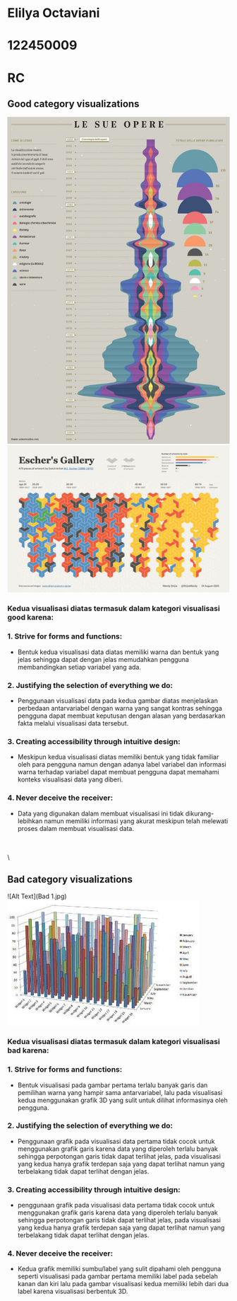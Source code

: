 # Elilya Octaviani
# 122450009
# RC

## Good category visualizations

![Alt Text](God_1.jpg)
![Alt Text](Good_2.jpg)

### Kedua visualisasi diatas termasuk dalam kategori visualisasi good karena:
### 1. **Strive for forms and functions**:
   - Bentuk kedua visualisasi data diatas memiliki warna dan bentuk yang jelas sehingga dapat dengan jelas memudahkan pengguna membandingkan setiap variabel yang ada.

### 2. **Justifying the selection of everything we do**:
   - Penggunaan visualisasi data pada kedua gambar diatas menjelaskan perbedaan antarvariabel dengan warna yang sangat kontras sehingga pengguna dapat membuat keputusan dengan alasan yang berdasarkan fakta melalui visualisasi data tersebut.

### 3. **Creating accessibility through intuitive design**:
   - Meskipun kedua visualisasi diatas memiliki bentuk yang tidak familiar oleh para pengguna namun dengan adanya label variabel dan informasi warna terhadap variabel dapat membuat pengguna dapat memahami konteks visualisasi data yang diberi.
  
### 4. **Never deceive the receiver**:
   - Data yang digunakan dalam membuat visualisasi ini tidak dikurang-lebihkan namun memiliki informasi yang akurat meskipun telah melewati proses dalam membuat visualisasi data.

\
\
\

## Bad category visualizations

![Alt Text](Bad 1.jpg)
![Alt Text](Bad_2.jpg)

### Kedua visualisasi diatas termasuk dalam kategori visualisasi bad karena:
### 1. **Strive for forms and functions**:
   - Bentuk visualisasi pada gambar pertama terlalu banyak garis dan pemilihan warna yang hampir sama antarvariabel, lalu pada visualisasi kedua menggunakan grafik 3D yang sulit untuk dilihat informasinya oleh pengguna.

### 2. **Justifying the selection of everything we do**:
   - Penggunaan grafik pada visualisasi data pertama tidak cocok untuk menggunakan grafik garis karena data yang diperoleh terlalu banyak sehingga perpotongan garis tidak dapat terlihat jelas, pada visualisasi yang kedua hanya grafik terdepan saja yang dapat terlihat namun yang terbelakang tidak dapat terlihat dengan jelas.

### 3. **Creating accessibility through intuitive design**:
   - penggunaan grafik pada visualisasi data pertama tidak cocok untuk menggunakan grafik garis karena data yang diperoleh terlalu banyak sehingga perpotongan garis tidak dapat terlihat jelas, pada visualisasi yang kedua hanya grafik terdepan saja yang dapat terlihat namun yang terbelakang tidak dapat terlihat dengan jelas.
  
### 4. **Never deceive the receiver**:
   - Kedua grafik memiliki sumbu/label yang sulit dipahami oleh pengguna seperti visualisasi pada gambar pertama memiliki label pada sebelah kanan dan kiri lalu pada gambar visualisasi kedua memiliki lebih dari dua label karena visualisasi berbentuk 3D.
